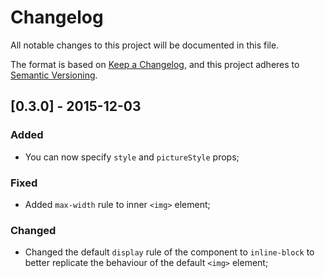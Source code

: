 # Changelog

All notable changes to this project will be documented in this file.

The format is based on [Keep a Changelog](https://keepachangelog.com/en/1.0.0/),
and this project adheres to [Semantic Versioning](https://semver.org/spec/v2.0.0.html).

## [0.3.0] - 2015-12-03

### Added

- You can now specify `style` and `pictureStyle` props;

### Fixed

- Added `max-width` rule to inner `<img>` element;

### Changed

- Changed the default `display` rule of the component to `inline-block` to better replicate the behaviour of the default `<img>` element;